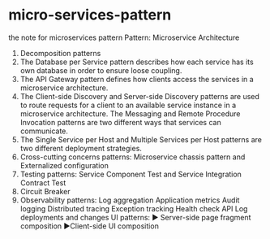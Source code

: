# micro-services-pattern
the note for microservices pattern
Pattern: Microservice Architecture
1. Decomposition patterns
2. The Database per Service pattern describes how each service has its own database in order to ensure loose coupling.
3. The API Gateway pattern defines how clients access the services in a microservice architecture.
4. The Client-side Discovery and Server-side Discovery patterns are used to route requests for a client to an available service instance in a microservice architecture.
The Messaging and Remote Procedure Invocation patterns are two different ways that services can communicate.
5. The Single Service per Host and Multiple Services per Host patterns are two different deployment strategies.
6. Cross-cutting concerns patterns: Microservice chassis pattern and Externalized configuration
7. Testing patterns: Service Component Test and Service Integration Contract Test
8. Circuit Breaker
9. Observability patterns:
Log aggregation
Application metrics
Audit logging
Distributed tracing
Exception tracking
Health check API
Log deployments and changes
UI patterns:
► Server-side page fragment composition
►Client-side UI composition
